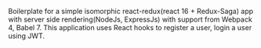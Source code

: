 Boilerplate for a simple isomorphic react-redux(react 16 + Redux-Saga) app with server side rendering(NodeJs, ExpressJs) with support from Webpack 4, Babel 7. This application uses React hooks to register a user, login a user using JWT.
